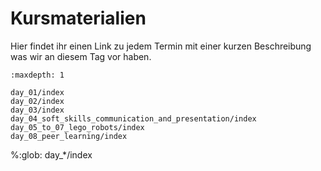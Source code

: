 # Kursmaterialien

Hier findet ihr einen Link zu jedem Termin mit einer kurzen
Beschreibung was wir an diesem Tag vor haben.


```{toctree}
:maxdepth: 1

day_01/index
day_02/index
day_03/index
day_04_soft_skills_communication_and_presentation/index
day_05_to_07_lego_robots/index
day_08_peer_learning/index
```

%:glob: day_*/index
